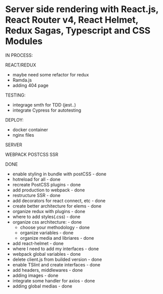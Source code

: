 # Server side rendering with React.js, React Router v4, React Helmet, Redux Sagas, Typescript and CSS Modules

IN PROCESS:

REACT/REDUX
- maybe need some refactor for redux
- Ramda.js
- adding 404 page



TESTING:
- integrage smth for TDD (jest..)
- integrate Cypress for autotesting

DEPLOY:
- docker container
- nginx files

SERVER


WEBPACK
POSTCSS
SSR

DONE
- enable styling in bundle with postCSS - done
- hotreload for all - done
- recreate PostCSS plugins - done
- add production to webpack - done
- restructure SSR - done
- add decorators for react connect, etc - done
- create better architecture for elems - done
- organize redux with plugins - done
- where to add styles(.css) - done
- organize css architecture: - done
    - choose your methodology - done
    - organize variables - done
    - organize media and libriares - done
- add react-helmet - done
- where I need to add my interfaces - done
- webpack global variables - done
- delete client.js from builded version - done
- enable TSlint and create interfaces - done
- add headers, middlewares - done
- adding images - done
- integrate some handler for axios - done
- adding global medias - done